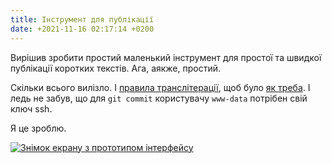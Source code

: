 ```yaml
---
title: Інструмент для публікації
date: +2021-11-16 02:17:14 +0200
---
```


Вирішив зробити простий маленький інструмент для простої та швидкої публікації коротких текстів. Ага, аякже, простий.

Скільки всього вилізло. І [правила транслітерації][2], щоб було [як треба][1]. І ледь не забув, що для `git commit` користувачу `www-data` потрібен свій ключ ssh.

Я це зроблю.

[![Знімок екрану з прототипом інтерфейсу](/uploads/screen_02-17-05.png)](/uploads/screen_02-17-05.png)

[1]: /2017/10/16/biesit-translit.html
[2]: https://zakon.rada.gov.ua/laws/show/55-2010-%D0%BF
